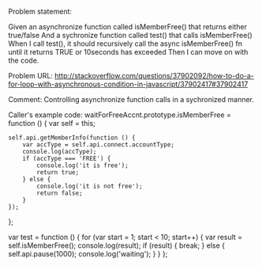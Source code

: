 Problem statement:

Given an asynchronize function called isMemberFree() that returns either true/false
  And a sychronize function called test() that calls isMemberFree()
 When I call test(), it should recursively call the async isMemberFree() fn until it returns TRUE or 10seconds has exceeded
 Then I can move on with the code.
  

Problem URL: 
http://stackoverflow.com/questions/37902092/how-to-do-a-for-loop-with-asynchronous-condition-in-javascript/37902417#37902417

Comment:
Controlling asynchronize function calls in a sychronized manner.


Caller's example code:
waitForFreeAccnt.prototype.isMemberFree = function () {
    var self = this;

    self.api.getMemberInfo(function () {
        var accType = self.api.connect.accountType;
        console.log(accType);
        if (accType === 'FREE') {
            console.log('it is free');
            return true;
        } else {
            console.log('it is not free');
            return false;
        }
    });
};


var test = function () {
    for (var start = 1; start < 10; start++) {
        var result = self.isMemberFree();
        console.log(result);
        if (result) {
            break;
        } else {
            self.api.pause(1000);
            console.log('waiting');
        }
    }
};